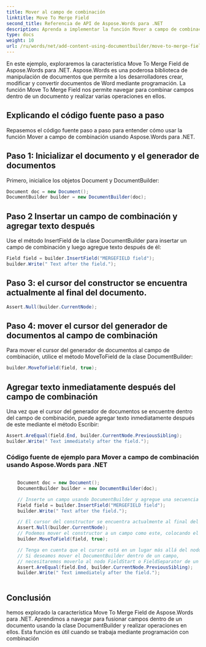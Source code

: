 ```yaml
---
title: Mover al campo de combinación
linktitle: Move To Merge Field
second_title: Referencia de API de Aspose.Words para .NET
description: Aprenda a implementar la función Mover a campo de combinación en Aspose.Words para .NET con una guía paso a paso.
type: docs
weight: 10
url: /ru/words/net/add-content-using-documentbuilder/move-to-merge-field/
---
```


En este ejemplo, exploraremos la característica Move To Merge Field de Aspose.Words para .NET. Aspose.Words es una poderosa biblioteca de manipulación de documentos que permite a los desarrolladores crear, modificar y convertir documentos de Word mediante programación. La función Move To Merge Field nos permite navegar para combinar campos dentro de un documento y realizar varias operaciones en ellos.


## Explicando el código fuente paso a paso

Repasemos el código fuente paso a paso para entender cómo usar la función Mover a campo de combinación usando Aspose.Words para .NET.

## Paso 1: Inicializar el documento y el generador de documentos

Primero, inicialice los objetos Document y DocumentBuilder:

```csharp
Document doc = new Document();
DocumentBuilder builder = new DocumentBuilder(doc);
```

## Paso 2 Insertar un campo de combinación y agregar texto después

Use el método InsertField de la clase DocumentBuilder para insertar un campo de combinación y luego agregue texto después de él:

```csharp
Field field = builder.InsertField("MERGEFIELD field");
builder.Write(" Text after the field.");
```

## Paso 3: el cursor del constructor se encuentra actualmente al final del documento.

```csharp
Assert.Null(builder.CurrentNode);
```
## Paso 4: mover el cursor del generador de documentos al campo de combinación

Para mover el cursor del generador de documentos al campo de combinación, utilice el método MoveToField de la clase DocumentBuilder:

```csharp
builder.MoveToField(field, true);
```

## Agregar texto inmediatamente después del campo de combinación

Una vez que el cursor del generador de documentos se encuentre dentro del campo de combinación, puede agregar texto inmediatamente después de este mediante el método Escribir:

```csharp
Assert.AreEqual(field.End, builder.CurrentNode.PreviousSibling);
builder.Write(" Text immediately after the field.");
```

### Código fuente de ejemplo para Mover a campo de combinación usando Aspose.Words para .NET

```csharp

	Document doc = new Document();
	DocumentBuilder builder = new DocumentBuilder(doc);

	// Inserte un campo usando DocumentBuilder y agregue una secuencia de texto después de él.
	Field field = builder.InsertField("MERGEFIELD field");
	builder.Write(" Text after the field.");

	// El cursor del constructor se encuentra actualmente al final del documento.
	Assert.Null(builder.CurrentNode);
	// Podemos mover el constructor a un campo como este, colocando el cursor inmediatamente después del campo.
	builder.MoveToField(field, true);

	// Tenga en cuenta que el cursor está en un lugar más allá del nodo FieldEnd del campo, lo que significa que en realidad no estamos dentro del campo.
	// Si deseamos mover el DocumentBuilder dentro de un campo,
	// necesitaremos moverlo al nodo FieldStart o FieldSeparator de un campo usando el método DocumentBuilder.MoveTo().
	Assert.AreEqual(field.End, builder.CurrentNode.PreviousSibling);
	builder.Write(" Text immediately after the field.");
	
```

## Conclusión

hemos explorado la característica Move To Merge Field de Aspose.Words para .NET. Aprendimos a navegar para fusionar campos dentro de un documento usando la clase DocumentBuilder y realizar operaciones en ellos. Esta función es útil cuando se trabaja mediante programación con combinación

